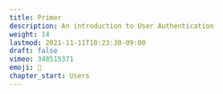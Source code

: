 ```yaml
---
title: Primer
description: An introduction to User Authentication
weight: 14
lastmod: 2021-11-11T10:23:30-09:00
draft: false
vimeo: 348515371
emoji: 👤
chapter_start: Users
---
```

